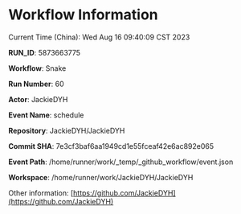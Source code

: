 # Workflow Information

Current Time (China): Wed Aug 16 09:40:09 CST 2023  

**RUN_ID**: 5873663775  

**Workflow**: Snake  

**Run Number**: 60  

**Actor**: JackieDYH  

**Event Name**: schedule  

**Repository**: JackieDYH/JackieDYH  

**Commit SHA**: 7e3cf3baf6aa1949cd1e55fceaf42e6ac892e065  

**Event Path**: /home/runner/work/_temp/_github_workflow/event.json  

**Workspace**: /home/runner/work/JackieDYH/JackieDYH  

Other information: [https://github.com/JackieDYH](https://github.com/JackieDYH)
